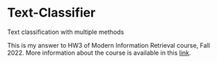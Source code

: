 # Text-Classifier
Text classification with multiple methods

This is my answer to HW3 of Modern Information Retrieval course, Fall 2022. More information about the course is available in this [link](https://sharif.edu/~beigy/14011-40324.html).
